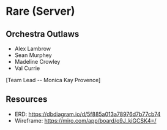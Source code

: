 # Rare (Server)

## Orchestra Outlaws

- Alex Lambrow
- Sean Murphey
- Madeline Crowley
- Val Currie

[Team Lead -- Monica Kay Provence]

## Resources

- ERD: https://dbdiagram.io/d/5f885a013a78976d7b77cb74
- Wireframe: https://miro.com/app/board/o9J_kiGCSK4=/
